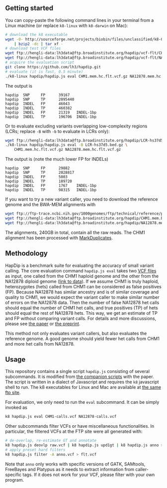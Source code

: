 ## Getting started

You can copy-paste the following command lines in your terminal from a Linux
machine (or replace `k8-linux` with `k8-darwin` on Mac):
```sh
# download the k8 executable
wget -O- http://sourceforge.net/projects/biobin/files/unclassified/k8-0.2.1.tar.bz2/download \
	| bzip2 -dc | tar xf -
# download test VCF files
wget ftp://hengli-data:lh3data@ftp.broadinstitute.org/hapdip/vcf-flt/CHM1.mem.hc.flt.vcf.gz
wget ftp://hengli-data:lh3data@ftp.broadinstitute.org/hapdip/vcf-flt/NA12878.mem.hc.flt.vcf.gz
# acquire the evaluation script
git clone https://github.com/lh3/hapdip.git
# evaluate (it is fast, 0.5 minute)
./k8-linux hapdip/hapdip.js eval CHM1.mem.hc.flt.vcf.gz NA12878.mem.hc.flt.vcf.gz
```

The output is
```
hapdip  SNP     FP      39167
hapdip  SNP     TP      2095440
hapdip  INDEL   FP      46043
hapdip  INDEL   TP      460382
hapdip  INDEL   FP      21319   INDEL-1bp
hapdip  INDEL   TP      196706  INDEL-1bp
```

Or to evaluate excluding variants overlapping low-complexity regions (LCRs;
replace `-B` with `-b` to evaluate in LCRs only):
```sh
wget ftp://hengli-data:lh3data@ftp.broadinstitute.org/hapdip/LCR-hs37d5.bed.gz
./k8-linux hapdip/hapdip.js eval -B LCR-hs37d5.bed.gz \
	CHM1.mem.hc.flt.vcf.gz NA12878.mem.hc.flt.vcf.gz
```
The output is (note the much lower FP for INDELs)
```
hapdip  SNP     FP      29882
hapdip  SNP     TP      2028817
hapdip  INDEL   FP      5003
hapdip  INDEL   TP      189720
hapdip  INDEL   FP      1767    INDEL-1bp
hapdip  INDEL   TP      98315   INDEL-1bp
```

If you want to try a new variant caller, you need to download the reference
genome and the BWA-MEM alignments with
```sh
wget ftp://ftp-trace.ncbi.nih.gov/1000genomes/ftp/technical/reference/phase2_reference_assembly_sequence/hs37d5.fa.gz
wget ftp://hengli-data:lh3data@ftp.broadinstitute.org/hapdip/CHM1.mem.bam
wget ftp://hengli-data:lh3data@ftp.broadinstitute.org/hapdip/NA12878.mem.bam
```
The alignments, 240GB in total, contain all the raw reads. The CHM1 alignment
has been processed with [MarkDuplicates][dedup].

## Methodology

HapDip is a benchmark suite for evaluating the accuracy of small variant
calling. The core evaluation command `hapdip.js eval` takes two [VCF files][vcf]
as input, one called from the CHM1 haploid genome and the other from the NA12878
diploid genome ([link to data][ftp]). If we assume CHM1 is truly haploid,
heterozygotes (hets) called from CHM1 can be considered as false positives (FP).
Because NA12878 has similar ancestry and is of similar coverage and quality to
CHM1, we would expect the variant caller to make similar number of errors on the
NA12878 data. Then the number of false NA12878 het calls should equal the number
of CHM1 het calls, and true positives (TP) of hets should equal the rest of
NA12878 hets. This way, we get an estimate of TP and FP without comparing
variant calls. For details and more discussions, please see [the paper][varcmp]
or [the preprint][arxiv].

This method not only evaluates variant callers, but also evaluates the reference
genome. A good genome should yield fewer het calls from CHM1 and more het calls
from NA12878.

## Usage

This repository contains a single script `hapdip.js` consisting of several
subcommands. It is modified from [the companion scripts][script] with the paper.
The script is written in a dialect of Javascript and requires the `k8`
javascript shell to run. The k8 executables for Linux and Mac are available at
[the same ftp site][ftp].

For evaluation, we only need to run the `eval` subcommand. It can be simply
invoked as
```sh
k8 hapdip.js eval CHM1-calls.vcf NA12878-calls.vcf
```
Other subcommands filter VCFs or have miscellaneous functionalities.
In particular, the filtered VCFs at the FTP site were all generated with:
```sh
# de-overlap, re-estimate GT and annotate
k8 hapdip.js deovlp raw.vcf | k8 hapdip.js upd1gt | k8 hapdip.js anno > anno.vcf
# apply preset hard filters
k8 hapdip.js filter -A anno.vcf > flt.vcf
```
Note that `anno` only works with specific versions of GATK, SAMtools, FreeBayes
and Platypus as it needs to extract information from caller-specific tags. If
it does not work for your VCF, please filter with your own program.

[varcmp]: http://bioinformatics.oxfordjournals.org/content/early/2014/07/03/bioinformatics.btu356.abstract
[vcf]: http://vcftools.sourceforge.net/specs.html
[ftp]: ftp://hengli-data:lh3data@ftp.broadinstitute.org/hapdip/
[arxiv]: http://arxiv.org/abs/1404.0929
[script]: https://github.com/lh3/varcmp/tree/master/scripts
[dedup]: http://picard.sourceforge.net/command-line-overview.shtml#MarkDuplicates
